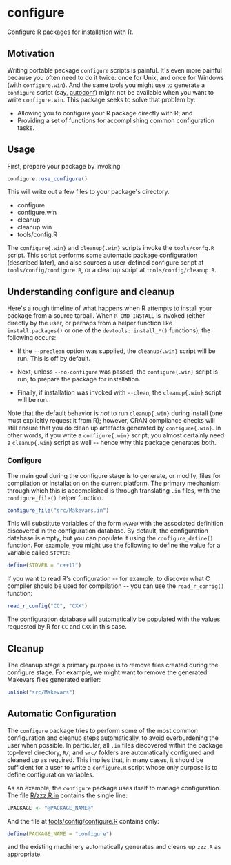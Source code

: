 # configure

Configure R packages for installation with R.

## Motivation

Writing portable package `configure` scripts is painful. It's even more painful
because you often need to do it twice: once for Unix, and once for Windows (with
`configure.win`). And the same tools you might use to generate a `configure`
script (say, [autoconf](https://www.gnu.org/software/autoconf/autoconf.html))
might not be available when you want to write `configure.win`. This package
seeks to solve that problem by:

- Allowing you to configure your R package directly with R; and
- Providing a set of functions for accomplishing common configuration tasks.

## Usage

First, prepare your package by invoking:

```r
configure::use_configure()
```

This will write out a few files to your package's directory.

- configure
- configure.win
- cleanup
- cleanup.win
- tools/config.R

The `configure{.win}` and `cleanup{.win}` scripts invoke the `tools/confg.R`
script. This script performs some automatic package configuration (described
later), and also sources a user-defined configure script at
`tools/config/configure.R`, or a cleanup script at `tools/config/cleanup.R`.

## Understanding configure and cleanup

Here's a rough timeline of what happens when R attempts to install your package
from a source tarball. When `R CMD INSTALL` is invoked (either directly by the
user, or perhaps from a helper function like `install.packages()` or one of
the `devtools::install_*()` functions), the following occurs:

- If the `--preclean` option was supplied, the `cleanup{.win}` script will
  be run. This is off by default.

- Next, unless `--no-configure` was passed, the `configure{.win}` script is run,
  to prepare the package for installation.

- Finally, if installation was invoked with `--clean`, the `cleanup{.win}`
  script will be run.
  
Note that the default behavior is _not_ to run `cleanup{.win}` during install
(one must explicitly request it from R); however, CRAN compliance checks will
still ensure that you do clean up artefacts generated by `configure{.win}`. In
other words, if you write a `configure{.win}` script, you almost certainly need
a `cleanup{.win}` script as well -- hence why this package generates both.
 
### Configure

The main goal during the configure stage is to generate, or modify, files
for compilation or installation on the current platform. The primary mechanism
through which this is accomplished is through translating `.in` files, with
the `configure_file()` helper function.

```r
configure_file("src/Makevars.in")
```

This will substitute variables of the form `@VAR@` with the associated
definition discovered in the configuration database. By default, the
configuration database is empty, but you can populate it using the
`configure_define()` function. For example, you might use the following
to define the value for a variable called `STDVER`:

```r
define(STDVER = "c++11")
```

If you want to read R's configuration -- for example, to discover what C
compiler should be used for compilation -- you can use the `read_r_config()`
function:

```r
read_r_config("CC", "CXX")
```

The configuration database will automatically be populated with the values
requested by R for `CC` and `CXX` in this case.

## Cleanup

The cleanup stage's primary purpose is to remove files created during the
configure stage. For example, we might want to remove the generated
Makevars files generated earlier:

```r
unlink("src/Makevars")
```

## Automatic Configuration

The `configure` package tries to perform some of the most common configuration
and cleanup steps automatically, to avoid overburdening the user when possible.
In particular, all `.in` files discovered within the package top-level
directory, `R/`, and `src/` folders are automatically configured and cleaned up
as required. This implies that, in many cases, it should be sufficient for a
user to write a `configure.R` script whose only purpose is to define
configuration variables.

As an example, the `configure` package uses itself to manage configuration.
The file
[R/zzz.R.in](https://github.com/kevinushey/configure/blob/master/R/zzz.R.in)
contains the single line:

```r
.PACKAGE <- "@PACKAGE_NAME@"
```

And the file at
[tools/config/configure.R](https://github.com/kevinushey/configure/blob/master/tools/config/configure.R)
contains only:

```r
define(PACKAGE_NAME = "configure")
```

and the existing machinery automatically generates and cleans up `zzz.R`
as appropriate.
